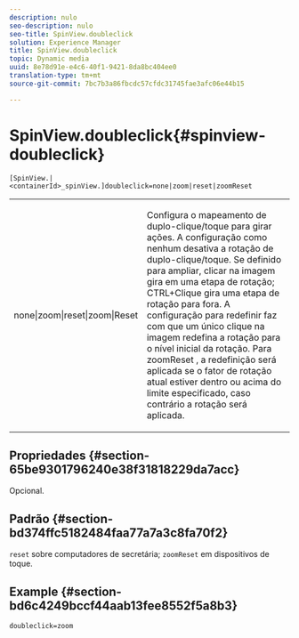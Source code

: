 ```yaml
---
description: nulo
seo-description: nulo
seo-title: SpinView.doubleclick
solution: Experience Manager
title: SpinView.doubleclick
topic: Dynamic media
uuid: 8e78d91e-e4c6-40f1-9421-8da8bc404ee0
translation-type: tm+mt
source-git-commit: 7bc7b3a86fbcdc57cfdc31745fae3afc06e44b15

---
```



# SpinView.doubleclick{#spinview-doubleclick}

`[SpinView.|<containerId>_spinView.]doubleclick=none|zoom|reset|zoomReset`

<table id="table_2D828A5750644B9CB95A2989C36F15F1"> 
 <tbody> 
  <tr> 
   <td colname="col1"> <p> <span class="codeph"> none|zoom|reset|zoom|Reset </span> </p> </td> 
   <td colname="col2"> <p> Configura o mapeamento de duplo-clique/toque para girar ações. A configuração como <span class="codeph"> nenhum </span> desativa a rotação de duplo-clique/toque. Se definido para <span class="codeph"> ampliar, </span> clicar na imagem gira em uma etapa de rotação; CTRL+Clique gira uma etapa de rotação para fora. A configuração para <span class="codeph"> redefinir </span> faz com que um único clique na imagem redefina a rotação para o nível inicial da rotação. Para <span class="codeph"> zoomReset </span>, a redefinição será aplicada se o fator de rotação atual estiver dentro ou acima do limite especificado, caso contrário a rotação será aplicada. </p> </td> 
  </tr> 
 </tbody> 
</table>

## Propriedades {#section-65be9301796240e38f31818229da7acc}

Opcional.

## Padrão {#section-bd374ffc5182484faa77a7a3c8fa70f2}

`reset` sobre computadores de secretária; `zoomReset` em dispositivos de toque.

## Example {#section-bd6c4249bccf44aab13fee8552f5a8b3}

`doubleclick=zoom`

